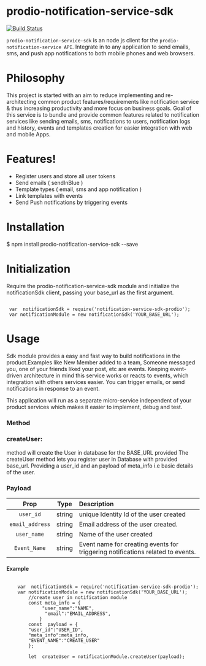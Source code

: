 
  

  

  

# prodio-notification-service-sdk

  

  

  

[![Build Status](https://travis-ci.org/joemccann/dillinger.svg?branch=master)](https://travis-ci.org/joemccann/dillinger)

  

  

  

`prodio-notification-service-sdk` is an  node js client for the  `prodio-notification-service API`. Integrate in to any application to send emails, sms, and push app notifications to both mobile phones and web browsers.

  

  

  

# Philosophy

  

  

This project is started with an aim to reduce implementing and re-architecting common product features/requirements like notification service & thus increasing productivity and more focus on business goals. Goal of this service is to bundle and provide common features related to notification services like sending emails, sms, notifications to users, notification logs and history, events and templates creation for easier integration with web and mobile Apps.

  

  

  

# Features!
  
* Register users and store all user tokens
* Send emails ( sendInBlue )
* Template types ( email, sms and app notification )
* Link templates with events
* Send Push notifications by triggering events



# Installation

 
$ npm install prodio-notification-service-sdk --save

  
# Initialization 
Require the prodio-notification-service-sdk module and initialize the notificationSdk client, passing your base_url  as the first argument.
```JSX

 var  notificationSdk = require('notification-service-sdk-prodio');
 var notificationModule = new notificationSdk('YOUR_BASE_URL');
 ``` 

# Usage

  

  

Sdk module provides a easy and fast way to build notifications in the product.Examples like New Member added to a team, Someone messaged you, one of your friends liked your post, etc are events. Keeping event-driven architecture in mind this service works or reacts to events, which integration with others services easier. You can trigger emails, or send notifications in response to an event.

  

This application will run as a separate micro-service independent of your product services which makes it easier to implement, debug and test.


### Method

### createUser:
 method will create the User in database for the BASE_URL provided 
The createUser method lets you register user in Database with provided base_url.
Providing a user_id and an payload of meta_info i.e basic details of the user.

### Payload

| Prop | Type | Description|
:--------------------:|:----------------------------------------------------------------------------:|:-----------|
| `user_id` | string |unique Identity Id of the user created| |
| `email_address` | string | Email address of the user created. |
| `user_name` | string| Name of the user created |
| `Event_Name` | string | Event name for creating events for triggering notifications related to events.|

#### Example

  

  

```JSX

	var  notificationSdk = require('notification-service-sdk-prodio');
	var notificationModule = new notificationSdk('YOUR_BASE_URL');
		//create user in notification module
		const meta_info = {
		     "user_name":"NAME",
		      "email":"EMAIL_ADDRESS",
		    }
		const  payload = {
		"user_id":"USER_ID",
		"meta_info":meta_info,
		"EVENT_NAME":"CREATE_USER"
		};

		let  createUser = notificationModule.createUser(payload);

  

```




